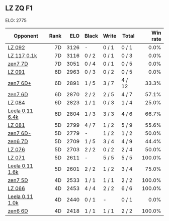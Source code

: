## LZ ZQ F1 ##

ELO: 2775

Opponent | Rank | ELO | Black | Write | Total | Win rate
---------|-----:|----:|-------|-------|-------|-------:
[LZ 092](LZ%20092.md) | 7D | 3126 | - | 0 / 1 | 0 / 1 | 0.0%
[LZ 117 0.1k](LZ%20117%200.1k.md) | 7D | 3116 | 0 / 2 | 0 / 1 | 0 / 3 | 0.0%
[zen7 7D](zen7%207D.md) | 7D | 3051 | 0 / 4 | 0 / 1 | 0 / 5 | 0.0%
[LZ 091](LZ%20091.md) | 6D | 2963 | 0 / 3 | 0 / 2 | 0 / 5 | 0.0%
[zen7 6D+](zen7%206D+.md) | 6D | 2891 | 1 / 5 | 3 / 7 | 4 / 12 | 33.3%
[zen7 6D](zen7%206D.md) | 6D | 2870 | 2 / 2 | 2 / 5 | 4 / 7 | 57.1%
[LZ 084](LZ%20084.md) | 6D | 2823 | 1 / 1 | 0 / 3 | 1 / 4 | 25.0%
[Leela 0.11 6.4k](Leela%200.11%206.4k.md) | 6D | 2804 | 1 / 3 | 3 / 3 | 4 / 6 | 66.7%
[LZ 081](LZ%20081.md) | 5D | 2799 | 4 / 7 | 1 / 2 | 5 / 9 | 55.6%
[zen7 6D-](zen7%206D-.md) | 5D | 2779 | - | 1 / 2 | 1 / 2 | 50.0%
[zen6 7D](zen6%207D.md) | 5D | 2709 | 1 / 5 | 3 / 4 | 4 / 9 | 44.4%
[LZ 076](LZ%20076.md) | 5D | 2703 | 2 / 2 | 0 / 2 | 2 / 4 | 50.0%
[LZ 071](LZ%20071.md) | 5D | 2611 | - | 5 / 5 | 5 / 5 | 100.0%
[Leela 0.11 1.6k](Leela%200.11%201.6k.md) | 5D | 2601 | 2 / 2 | 1 / 2 | 3 / 4 | 75.0%
[zen7 5D](zen7%205D.md) | 4D | 2533 | 1 / 1 | 1 / 1 | 2 / 2 | 100.0%
[LZ 066](LZ%20066.md) | 4D | 2453 | 4 / 4 | 2 / 2 | 6 / 6 | 100.0%
[Leela 0.11 1.0k](Leela%200.11%201.0k.md) | 4D | 2440 | 0 / 1 | - | 0 / 1 | 0.0%
[zen6 6D](zen6%206D.md) | 4D | 2418 | 1 / 1 | 1 / 1 | 2 / 2 | 100.0%

